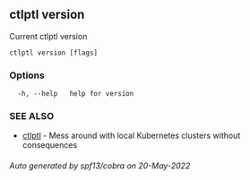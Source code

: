 ## ctlptl version

Current ctlptl version

```
ctlptl version [flags]
```

### Options

```
  -h, --help   help for version
```

### SEE ALSO

* [ctlptl](ctlptl.md)	 - Mess around with local Kubernetes clusters without consequences

###### Auto generated by spf13/cobra on 20-May-2022

